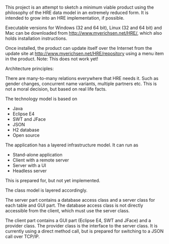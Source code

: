 This project is an attempt to sketch a minimum viable product using the philosophy of the HRE data model in an extremely reduced form.
It is intended to grow into an HRE implementation, if possible.

Executable versions for Windows (32 and 64 bit), Linux (32 and 64 bit) and Mac can be downloaded from http://www.myerichsen.net/HRE/, which also holds installation instructions.

Once installed, the product can update itself over the Internet from the update site at http://www.myerichsen.net/HRE/repository using a menu item in the product. Note: This does not work yet!

Architecture principles:

There are many-to-many relations everywhere that HRE needs it. Such as gender changes, concurrent name variants, multiple partners etc. This is not a moral decision, but based on real life facts.

The technology model is based on
* Java
* Eclipse E4
* SWT and JFace
* JSON
* H2 database
* Open source

The application has a layered infrastructure model. It can run as
* Stand-alone application
* Client with a remote server
* Server with a UI
* Headless server

This is prepared for, but not yet implemented.

The class model is layered accordingly.

The server part contains a database access class and a server class for each table and GUI part. The database access class is not directly accessible from the client, which must use the server class.

The client part contains a GUI part (Eclipse E4, SWT and JFace) and a provider class. The provider class is the interface to the server class. It is currently using a direct method call, but is prepared for switching to a JSON call over TCP/IP.